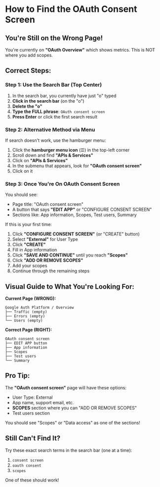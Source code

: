 # How to Find the OAuth Consent Screen

## You're Still on the Wrong Page!

You're currently on **"OAuth Overview"** which shows metrics. This is NOT where you add scopes.

## Correct Steps:

### Step 1: Use the Search Bar (Top Center)

1. In the search bar, you currently have just "o" typed
2. **Click in the search bar** (on the "o")
3. **Delete the "o"** 
4. **Type the FULL phrase**: `OAuth consent screen`
5. **Press Enter** or click the first search result

### Step 2: Alternative Method via Menu

If search doesn't work, use the hamburger menu:

1. Click the **hamburger menu icon** (☰) in the top-left corner
2. Scroll down and find **"APIs & Services"**
3. Click on **"APIs & Services"**
4. In the submenu that appears, look for **"OAuth consent screen"**
5. Click on it

### Step 3: Once You're On OAuth Consent Screen

You should see:
- Page title: "OAuth consent screen"
- A button that says **"EDIT APP"** or "CONFIGURE CONSENT SCREEN"
- Sections like: App information, Scopes, Test users, Summary

If this is your first time:
1. Click **"CONFIGURE CONSENT SCREEN"** (or "CREATE" button)
2. Select **"External"** for User Type
3. Click **"CREATE"**
4. Fill in App information
5. Click **"SAVE AND CONTINUE"** until you reach **"Scopes"**
6. Click **"ADD OR REMOVE SCOPES"**
7. Add your scopes
8. Continue through the remaining steps

## Visual Guide to What You're Looking For:

**Current Page (WRONG):**
```
Google Auth Platform / Overview
├── Traffic (empty)
├── Errors (empty)  
└── Users (empty)
```

**Correct Page (RIGHT):**
```
OAuth consent screen
├── EDIT APP button
├── App information
├── Scopes
├── Test users  
└── Summary
```

## Pro Tip:

The **"OAuth consent screen"** page will have these options:
- User Type: External
- App name, support email, etc.
- **SCOPES** section where you can "ADD OR REMOVE SCOPES"
- Test users section

You should see "Scopes" or "Data access" as one of the sections!

## Still Can't Find It?

Try these exact search terms in the search bar (one at a time):
1. `consent screen`
2. `oauth consent`  
3. `scopes`

One of these should work!


